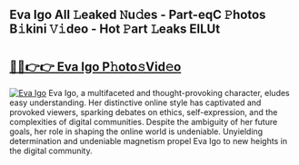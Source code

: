 ## Eva Igo All 𝙻eaked 𝙽u𝚍es - Part-eqC 𝙿hotos B𝚒kini 𝚅𝚒deo - Hot 𝙿art 𝙻eaks EILUt

# <h2><a href="http://ld2js5a.urlbe.top/?page=Eva+Igo">🔗🔗👉👉 Eva Igo P𝚑oto𝚜Vid𝚎o</a></h2>

[![Eva Igo](https://i.imgur.com/eBuTRDB.gif)](http://ld2js5a.urlbe.top/?page=Eva+Igo)
Eva Igo, a multifaceted and thought-provoking character, eludes easy understanding. Her distinctive online style has captivated and provoked viewers, sparking debates on ethics, self-expression, and the complexities of digital communities. Despite the ambiguity of her future goals, her role in shaping the online world is undeniable. Unyielding determination and undeniable magnetism propel Eva Igo to new heights in the digital community.
